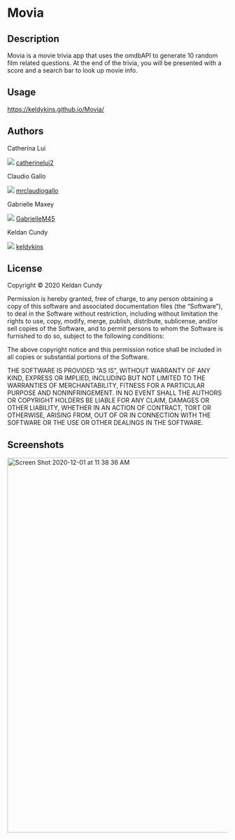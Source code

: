 # Movia

## Description

Movia is a movie trivia app that uses the omdbAPI to generate 10 random film related questions. At the end of the trivia, you will be presented with a score and a search bar to look up movie info.

## Usage
https://keldykins.github.io/Movia/

## Authors

Catherina Lui

![](http://i.imgur.com/9I6NRUm.png)
[catherinelui2](http://github.com/catherinelui2)

Claudio Gallo

![](http://i.imgur.com/9I6NRUm.png)
[mrclaudiogallo](http://github.com/mrclaudiogallo)

Gabrielle Maxey

![](http://i.imgur.com/9I6NRUm.png)
[GabrielleM45](http://github.com/GabrielleM45)

Keldan Cundy

![](http://i.imgur.com/9I6NRUm.png)
[keldykins](http://github.com/keldykins)

## License

Copyright © 2020 Keldan Cundy

Permission is hereby granted, free of charge, to any person obtaining a copy of this software and associated documentation files (the “Software”), to deal in the Software without restriction, including without limitation the rights to use, copy, modify, merge, publish, distribute, sublicense, and/or sell copies of the Software, and to permit persons to whom the Software is furnished to do so, subject to the following conditions:

The above copyright notice and this permission notice shall be included in all copies or substantial portions of the Software.

THE SOFTWARE IS PROVIDED “AS IS”, WITHOUT WARRANTY OF ANY KIND, EXPRESS OR IMPLIED, INCLUDING BUT NOT LIMITED TO THE WARRANTIES OF MERCHANTABILITY, FITNESS FOR A PARTICULAR PURPOSE AND NONINFRINGEMENT. IN NO EVENT SHALL THE AUTHORS OR COPYRIGHT HOLDERS BE LIABLE FOR ANY CLAIM, DAMAGES OR OTHER LIABILITY, WHETHER IN AN ACTION OF CONTRACT, TORT OR OTHERWISE, ARISING FROM, OUT OF OR IN CONNECTION WITH THE SOFTWARE OR THE USE OR OTHER DEALINGS IN THE SOFTWARE.

## Screenshots
<img width="857" alt="Screen Shot 2020-12-01 at 11 38 36 AM" src="https://user-images.githubusercontent.com/66789135/100782514-c450ba00-33c9-11eb-8d99-65551f40fb83.png">

